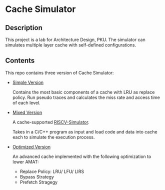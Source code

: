 # Cache Simulator

## Description

This project is a lab for Architecture Design, PKU.
The simulator can simulates  multiple layer cache with self-defined configurations.




## Contents
This repo contains three version of Cache Simulator:
- [Simple Version](https://github.com/VegB/Cache-Simulator/tree/master/Simple)

  Contains the most basic components of a cache with LRU as replace policy. Run pseudo traces and calculates the miss rate and access time of each level.

- [Mixed Version](https://github.com/VegB/Cache-Simulator/tree/master/mixed)

  A cache-supported [RISCV-Simulator](https://github.com/VegB/RISCV-Simulator). 

  Takes in a C/C++ program as input and load code and data into cache each to simulate the execution process.

- [Optimized Version](https://github.com/VegB/Cache-Simulator/tree/master/Complex)

  An advanced cache implemented with the following optimization to lower AMAT:

  - Replace Policy: LRU/ LFU/ LIRS
  - Bypass Strategy
  - Prefetch Stragegy

